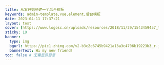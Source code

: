 ```yaml
---
title: 从零开始搭建一个后台模板
keywords: admin-template,vue,element,后台模板
date: 2023-04-11 17:37:21
layout: test
cover: [https://www.logosc.cn/uploads/resources/2018/11/29/1543459457_thumb.jpg]
sticky: 10
banner: 
  type: img
  bgurl: https://pic1.zhimg.com/v2-b3c2c6745b9421a13a3c4706b19223b3_r.jpg
  bannerText: Hi my new friend!
toc: false # 无需显示目录
---
```

